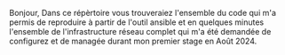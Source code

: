 Bonjour,
Dans ce répèrtoire vous trouveraiez l'ensemble du code qui m'a permis de reproduire à partir de l'outil ansible et en quelques minutes l'ensemble de l'infrastructure réseau complet qui m'a été demandée de configurez et de managée durant mon premier stage en Août 2024.
